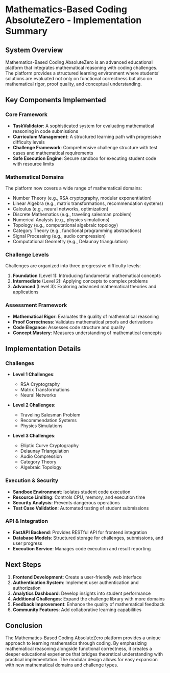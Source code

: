 # Mathematics-Based Coding AbsoluteZero - Implementation Summary

## System Overview

Mathematics-Based Coding AbsoluteZero is an advanced educational platform that integrates mathematical reasoning with coding challenges. The platform provides a structured learning environment where students' solutions are evaluated not only on functional correctness but also on mathematical rigor, proof quality, and conceptual understanding.

## Key Components Implemented

### Core Framework
- **TaskValidator**: A sophisticated system for evaluating mathematical reasoning in code submissions
- **Curriculum Management**: A structured learning path with progressive difficulty levels
- **Challenge Framework**: Comprehensive challenge structure with test cases and mathematical requirements
- **Safe Execution Engine**: Secure sandbox for executing student code with resource limits

### Mathematical Domains
The platform now covers a wide range of mathematical domains:
- Number Theory (e.g., RSA cryptography, modular exponentiation)
- Linear Algebra (e.g., matrix transformations, recommendation systems)
- Calculus (e.g., neural networks, optimization)
- Discrete Mathematics (e.g., traveling salesman problem)
- Numerical Analysis (e.g., physics simulations)
- Topology (e.g., computational algebraic topology)
- Category Theory (e.g., functional programming abstractions)
- Signal Processing (e.g., audio compression)
- Computational Geometry (e.g., Delaunay triangulation)

### Challenge Levels
Challenges are organized into three progressive difficulty levels:
1. **Foundation** (Level 1): Introducing fundamental mathematical concepts
2. **Intermediate** (Level 2): Applying concepts to complex problems
3. **Advanced** (Level 3): Exploring advanced mathematical theories and applications

### Assessment Framework
- **Mathematical Rigor**: Evaluates the quality of mathematical reasoning
- **Proof Correctness**: Validates mathematical proofs and derivations
- **Code Elegance**: Assesses code structure and quality
- **Concept Mastery**: Measures understanding of mathematical concepts

## Implementation Details

### Challenges
- **Level 1 Challenges**:
  - RSA Cryptography
  - Matrix Transformations
  - Neural Networks

- **Level 2 Challenges**:
  - Traveling Salesman Problem
  - Recommendation Systems
  - Physics Simulations

- **Level 3 Challenges**:
  - Elliptic Curve Cryptography
  - Delaunay Triangulation
  - Audio Compression
  - Category Theory
  - Algebraic Topology

### Execution & Security
- **Sandbox Environment**: Isolates student code execution
- **Resource Limiting**: Controls CPU, memory, and execution time
- **Security Analysis**: Prevents dangerous operations
- **Test Case Validation**: Automated testing of student submissions

### API & Integration
- **FastAPI Backend**: Provides RESTful API for frontend integration
- **Database Models**: Structured storage for challenges, submissions, and user progress
- **Execution Service**: Manages code execution and result reporting

## Next Steps

1. **Frontend Development**: Create a user-friendly web interface
2. **Authentication System**: Implement user authentication and authorization
3. **Analytics Dashboard**: Develop insights into student performance
4. **Additional Challenges**: Expand the challenge library with more domains
5. **Feedback Improvement**: Enhance the quality of mathematical feedback
6. **Community Features**: Add collaborative learning capabilities

## Conclusion

The Mathematics-Based Coding AbsoluteZero platform provides a unique approach to learning mathematics through coding. By emphasizing mathematical reasoning alongside functional correctness, it creates a deeper educational experience that bridges theoretical understanding with practical implementation. The modular design allows for easy expansion with new mathematical domains and challenge types.